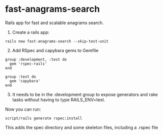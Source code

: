 fast-anagrams-search
====================

Rails app for fast and scalable anagrams search.

1. Create a rails app:

<pre><code>rails new fast-anagrams-search --skip-test-unit</code></pre>

2. Add RSpec and capybara gems to Gemfile

<pre><code>group :development, :test do
  gem 'rspec-rails'
end

group :test do
  gem 'capybara'
end
</code></pre>
3. It needs to be in the :development group to expose generators and rake tasks without having to type RAILS_ENV=test.

Now you can run:

<pre><code>script/rails generate rspec:install</code></pre>

This adds the spec directory and some skeleton files, including a .rspec file


